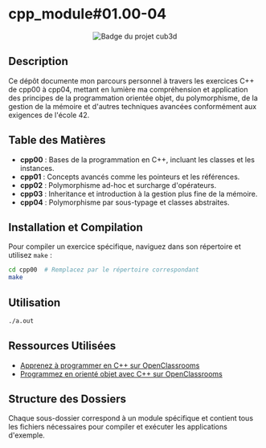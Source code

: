 # cpp_module#01.00-04
<div align="center">
  <img src="https://raw.githubusercontent.com/ayogun/42-project-badges/main/badges/cppe.png?raw=true" alt="Badge du projet cub3d">
</div>

## Description
Ce dépôt documente mon parcours personnel à travers les exercices C++ de cpp00 à cpp04, mettant en lumière ma compréhension et application des principes de la programmation orientée objet, du polymorphisme, de la gestion de la mémoire et d'autres techniques avancées conformément aux exigences de l'école 42.

## Table des Matières
- **cpp00** : Bases de la programmation en C++, incluant les classes et les instances.
- **cpp01** : Concepts avancés comme les pointeurs et les références.
- **cpp02** : Polymorphisme ad-hoc et surcharge d'opérateurs.
- **cpp03** : Inheritance et introduction à la gestion plus fine de la mémoire.
- **cpp04** : Polymorphisme par sous-typage et classes abstraites.

## Installation et Compilation
Pour compiler un exercice spécifique, naviguez dans son répertoire et utilisez `make` :
```bash
cd cpp00  # Remplacez par le répertoire correspondant
make
```

## Utilisation
```bash
./a.out
```

## Ressources Utilisées
- [Apprenez à programmer en C++ sur OpenClassrooms](https://openclassrooms.com/fr/courses/1894236-apprenez-a-programmer-en-c)
- [Programmez en orienté objet avec C++ sur OpenClassrooms](https://openclassrooms.com/fr/courses/7137751-programmez-en-oriente-objet-avec-c)


## Structure des Dossiers
Chaque sous-dossier correspond à un module spécifique et contient tous les fichiers nécessaires pour compiler et exécuter les applications d'exemple.

